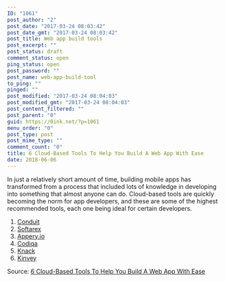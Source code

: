 ```yaml
---
ID: "1061"
post_author: "2"
post_date: "2017-03-24 08:03:42"
post_date_gmt: "2017-03-24 08:03:42"
post_title: Web app build tools
post_excerpt: ""
post_status: draft
comment_status: open
ping_status: open
post_password: ""
post_name: web-app-build-tool
to_ping: ""
pinged: ""
post_modified: "2017-03-24 08:04:03"
post_modified_gmt: "2017-03-24 08:04:03"
post_content_filtered: ""
post_parent: "0"
guid: https://0ink.net/?p=1061
menu_order: "0"
post_type: post
post_mime_type: ""
comment_count: "0"
title: 6 Cloud-Based Tools To Help You Build A Web App With Ease
date: 2018-06-06
---
```


In just a relatively short amount of time, building mobile apps has
transformed from a process that included lots of knowledge in
developing into something that almost anyone can do. Cloud-based tools
are quickly becoming the norm for app developers, and these are some
of the highest recommended tools, each one being ideal for certain
developers.

1. [Conduit](http://diy.como.com/features/)
2. [Softarex](http://softarex.com/)
3. [Appery.io](http://www.appery.io/)
4. [Codiqa](https://codiqa.com/)
5. [Knack](https://www.knackhq.com/)
6. [Kinvey](http://www.kinvey.com/)

Source: [6 Cloud-Based Tools To Help You Build A Web App With Ease](http://www.lifehack.org/468599/6-cloud-based-tools-to-help-you-build-a-web-app-with-ease)



